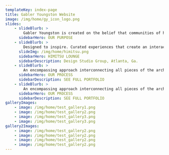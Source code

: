 ```yaml
---
templateKey: index-page
title: Gabler Youngston Website
image: /img/home/gy_icon_logo.png
slides:
    - slideBlurb: >
        Gabler Youngston is created on the belief that communities of high design built around wellbeing, expression, and impact can change the world.
      sidebarHero: OUR PURPOSE
    - slideBlurb: >
        Designed to inspire. Curated experiences that create an interactive bond between occupants and space.
      slideImg: /img/home/himitsu.png
      sidebarHero: HIMITSU LOUNGE
      sidebarDescription: Design Studio Group, Atlanta, Ga.
    - slideBlurb: >
        An encompassing approach interconnecting all pieces of the architectural puzzle, and resulting in a truly integrated design.
      sidebarHero: OUR PROCESS
      sidebarDescription: SEE FULL PORTFOLIO
    - slideBlurb: >
        An encompassing approach interconnecting all pieces of the architectural puzzle, and resulting in a truly integrated design.
      sidebarHero: OUR PROCESS
      sidebarDescription: SEE FULL PORTFOLIO
galleryImages:
    - image: /img/home/test_gallery1.png
    - image: /img/home/test_gallery2.png
    - image: /img/home/test_gallery3.png
    - image: /img/home/test_gallery3.png
gallery2Images:
    - image: /img/home/test_gallery2.png
    - image: /img/home/test_gallery2.png
    - image: /img/home/test_gallery2.png
    - image: /img/home/test_gallery2.png
---
```

